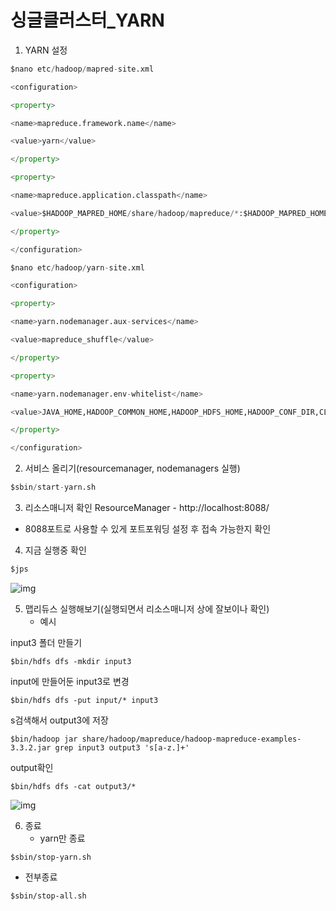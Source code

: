 # 싱글클러스터_YARN

1. YARN 설정

```python
$nano etc/hadoop/mapred-site.xml

<configuration>

<property>

<name>mapreduce.framework.name</name>

<value>yarn</value>

</property>

<property>

<name>mapreduce.application.classpath</name>

<value>$HADOOP_MAPRED_HOME/share/hadoop/mapreduce/*:$HADOOP_MAPRED_HOME/share/hadoop/mapreduce/lib/*</value>

</property>

</configuration>
```

```python
$nano etc/hadoop/yarn-site.xml

<configuration>

<property>

<name>yarn.nodemanager.aux-services</name>

<value>mapreduce_shuffle</value>

</property>

<property>

<name>yarn.nodemanager.env-whitelist</name>

<value>JAVA_HOME,HADOOP_COMMON_HOME,HADOOP_HDFS_HOME,HADOOP_CONF_DIR,CLASSPATH_PREPEND_DISTCACHE,HADOOP_YARN_HOME,HADOOP_HOME,PATH,LANG,TZ,HADOOP_MAPRED_HOME</value>

</property>

</configuration>
```

2. 서비스 올리기(resourcemanager, nodemanagers 실행)

```python
$sbin/start-yarn.sh
```

3. 리소스매니저 확인 ResourceManager - http://localhost:8088/

- 8088포트로 사용할 수 있게 포트포워딩 설정 후 접속 가능한지 확인



4. 지금 실행중 확인

```python
$jps
```

![img](https://postfiles.pstatic.net/MjAyMjAzMTVfMjIz/MDAxNjQ3MzA5NDMzMjE4.9Z7nABLjAYgoT1JNlsgCTik1dB21KF5-BJBkS5QOKLcg.Gxiv3BECeBx-ziRPefM54RFl3ZakuxBuU-SjAVcvJaYg.PNG.daxstudy/image.png?type=w773)

5. 맵리듀스 실행해보기(실행되면서 리소스매니저 상에 잘보이나 확인)
   - 예시

input3 폴더 만들기

```
$bin/hdfs dfs -mkdir input3
```

input에 만들어둔 input3로 변경

```
$bin/hdfs dfs -put input/* input3
```

s검색해서 output3에 저장

```
$bin/hadoop jar share/hadoop/mapreduce/hadoop-mapreduce-examples-3.3.2.jar grep input3 output3 's[a-z.]+'
```

output확인

```
$bin/hdfs dfs -cat output3/*
```

![img](https://postfiles.pstatic.net/MjAyMjAzMTVfMjQ5/MDAxNjQ3MzA5NDEzNjY1.LIFyRLSZ__6TSwojgdwWINFtR4EDfc1CcWasBm-KmBwg.eBJ9i4dd0mUx3xFwpaWGGDXgdBaF-XpFDhw3JMvZUDQg.PNG.daxstudy/image.png?type=w773)

6. 종료
   - yarn만 종료

```
$sbin/stop-yarn.sh
```

- 전부종료

```
$sbin/stop-all.sh
```

